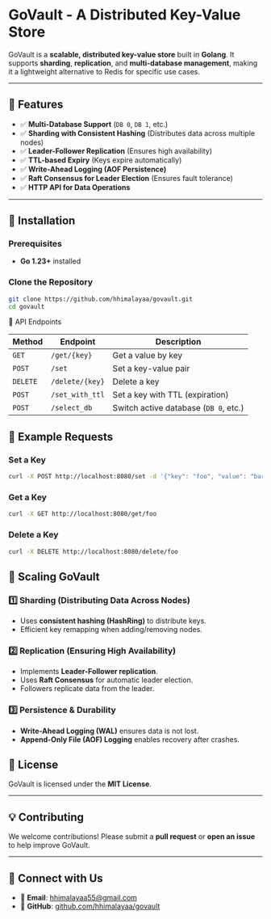 # **GoVault - A Distributed Key-Value Store**

GoVault is a **scalable, distributed key-value store** built in **Golang**. It supports **sharding**, **replication**, and **multi-database management**, making it a lightweight alternative to Redis for specific use cases.

---

## **🚀 Features**
- ✅ **Multi-Database Support** (`DB 0`, `DB 1`, etc.)
- ✅ **Sharding with Consistent Hashing** (Distributes data across multiple nodes)
- ✅ **Leader-Follower Replication** (Ensures high availability)
- ✅ **TTL-based Expiry** (Keys expire automatically)
- ✅ **Write-Ahead Logging (AOF Persistence)**
- ✅ **Raft Consensus for Leader Election** (Ensures fault tolerance)
- ✅ **HTTP API for Data Operations**

---

## **📌 Installation**

### **Prerequisites**
- **Go 1.23+** installed

### **Clone the Repository**
```sh
git clone https://github.com/hhimalayaa/govault.git
cd govault
```
🔹 API Endpoints

| Method   | Endpoint         | Description                           |
|----------|-----------------|----------------------------------------|
| `GET`    | `/get/{key}`     | Get a value by key                    |
| `POST`   | `/set`           | Set a key-value pair                  |
| `DELETE` | `/delete/{key}`  | Delete a key                          |
| `POST`   | `/set_with_ttl`  | Set a key with TTL (expiration)       |
| `POST`   | `/select_db`     | Switch active database (`DB 0`, etc.) |

## **🔹 Example Requests**

### **Set a Key**
```sh
curl -X POST http://localhost:8080/set -d '{"key": "foo", "value": "bar"}' -H "Content-Type: application/json"
```
### **Get a Key**
```sh
curl -X GET http://localhost:8080/get/foo
```
### **Delete a Key**
```sh
curl -X DELETE http://localhost:8080/delete/foo
```
## **🔹 Scaling GoVault**

### **1️⃣ Sharding (Distributing Data Across Nodes)**
- Uses **consistent hashing (HashRing)** to distribute keys.
- Efficient key remapping when adding/removing nodes.

### **2️⃣ Replication (Ensuring High Availability)**
- Implements **Leader-Follower replication**.
- Uses **Raft Consensus** for automatic leader election.
- Followers replicate data from the leader.

### **3️⃣ Persistence & Durability**
- **Write-Ahead Logging (WAL)** ensures data is not lost.
- **Append-Only File (AOF) Logging** enables recovery after crashes.

## **📜 License**
GoVault is licensed under the **MIT License**.

---

## **💡 Contributing**
We welcome contributions! Please submit a **pull request** or **open an issue** to help improve GoVault.

---

## **🔗 Connect with Us**
- 📧 **Email**: [hhimalayaa55@gmail.com](mailto:hhimalayaa55@gmail.com)  
- 🐙 **GitHub**: [github.com/hhimalayaa/govault](https://github.com/hhimalayaa/govault)
